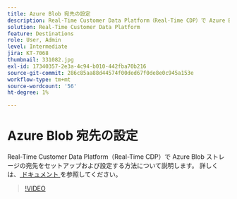 ```yaml
---
title: Azure Blob 宛先の設定
description: Real-Time Customer Data Platform（Real-Time CDP）で Azure Blob ストレージの宛先をセットアップおよび設定する方法について説明します。
solution: Real-Time Customer Data Platform
feature: Destinations
role: User, Admin
level: Intermediate
jira: KT-7068
thumbnail: 331082.jpg
exl-id: 17340357-2e3a-4c94-b010-442fba70b216
source-git-commit: 286c85aa88d44574f00ded67f0de8e0c945a153e
workflow-type: tm+mt
source-wordcount: '56'
ht-degree: 1%

---
```


# Azure Blob 宛先の設定

Real-Time Customer Data Platform（Real-Time CDP）で Azure Blob ストレージの宛先をセットアップおよび設定する方法について説明します。 詳しくは、[ ドキュメント ](https://experienceleague.adobe.com/docs/experience-platform/destinations/catalog/cloud-storage/azure-blob.html?lang=ja) を参照してください。

>[!VIDEO](https://video.tv.adobe.com/v/331082/?learn=on&enablevpops)

